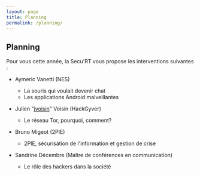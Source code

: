 ```yaml
---
layout: page
title: Planning
permalink: /planning/
---
```


## Planning

Pour vous cette année, la Secu'RT vous propose les interventions suivantes :

- Aymeric Vanetti (NES)
  - La souris qui voulait devenir chat
  - Les applications Android malveillantes

- Julien "[jvoisin]( https://dustri.org/ )" Voisin (HackGyver)
  - Le réseau Tor, pourquoi, comment?

- Bruno Migeot (2PIE)
  - 2PIE, sécurisation de l'information et gestion de crise

- Sandrine Décembre (Maître de conférences en communication)
  - Le rôle des hackers dans la société
